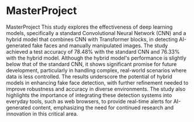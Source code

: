 # MasterProject
MasterProject
This study explores the effectiveness of deep learning models, specifically a standard Convolutional Neural Network (CNN) and a hybrid model that combines CNN with Transformer blocks, in detecting AI-generated fake faces and manually manipulated images. The study achieved a test accuracy of 78.48% with the standard CNN and 76.33% with the hybrid model. Although the hybrid model's performance is slightly below that of the standard CNN, it shows significant promise for future development, particularly in handling complex, real-world scenarios where data is less controlled. The results underscore the potential of hybrid models in enhancing fake face detection, with further refinement needed to improve robustness and accuracy in diverse environments. The study also highlights the importance of integrating these detection systems into everyday tools, such as web browsers, to provide real-time alerts for AI-generated content, emphasizing the need for continued research and innovation in this critical area.
